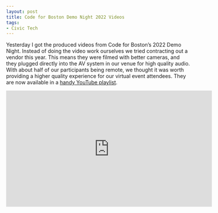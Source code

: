 ```yaml
---
layout: post
title: Code for Boston Demo Night 2022 Videos
tags:
- Civic Tech
---
```

Yesterday I got the produced videos from Code for Boston’s 2022 Demo Night. Instead of doing the video work ourselves we tried contracting out a vendor this year. This means they were filmed with better cameras, and they plugged directly into the AV system in our venue for high quality audio. With about half of our participants being remote, we thought it was worth providing a higher quality experience for our virtual event attendees. They are now available in a [handy YouTube playlist](https://www.youtube.com/playlist?list=PLKHKcSbTn_eo8BIE_qLoS2B-AP7swqXWK). 

<iframe width="560" height="315" src="https://www.youtube-nocookie.com/embed/dTnIsy5CXAo" title="YouTube video player" frameborder="0" allow="accelerometer; autoplay; clipboard-write; encrypted-media; gyroscope; picture-in-picture" allowfullscreen></iframe>